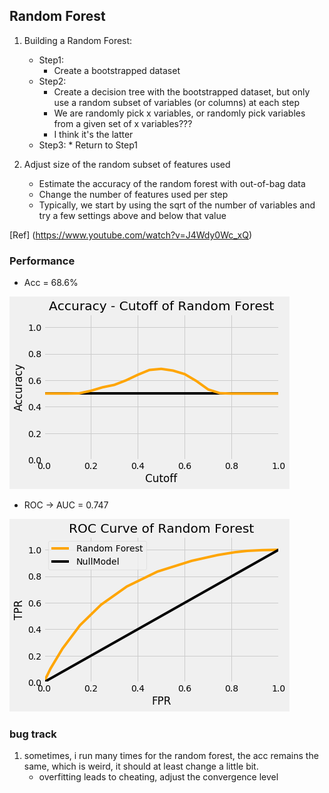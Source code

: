 ## Random Forest

1. Building a Random Forest: 

	* Step1: 
		* Create a bootstrapped dataset 
	* Step2: 
		* Create a decision tree with the bootstrapped dataset, but only use a random subset of variables (or columns) at each step 
  		* We are randomly pick x variables, or randomly pick variables from a given set of x variables???
  	  	* I think it's the latter
	* Step3: 
    		* Return to Step1 

2. Adjust size of the random subset of features used
	* Estimate the accuracy of the random forest with out-of-bag data 
	* Change the number of features used per step 
	* Typically, we start by using the sqrt of the number of variables and try a few settings above and below that value 

[Ref] (https://www.youtube.com/watch?v=J4Wdy0Wc_xQ)


### Performance
* Acc = 68.6%
	
![image](https://github.com/frostace/BinaryClassification/blob/master/Algo3%20-%20Random%20Forest/Random%20Forest%20ACC.png)

* ROC -> AUC = 0.747

![image](https://github.com/frostace/BinaryClassification/blob/master/Algo3%20-%20Random%20Forest/Random%20Forest%20ROC.png)


### bug track
1. sometimes, i run many times for the random forest, the acc remains the same, which is weird, it should at least change a little bit.
	* overfitting leads to cheating, adjust the convergence level
